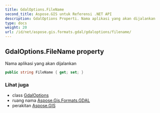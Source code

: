 ```yaml
---
title: GdalOptions.FileName
second_title: Aspose.GIS untuk Referensi .NET API
description: GdalOptions Properti. Nama aplikasi yang akan dijalankan
type: docs
weight: 20
url: /id/net/aspose.gis.formats.gdal/gdaloptions/filename/
---
```

## GdalOptions.FileName property

Nama aplikasi yang akan dijalankan

```csharp
public string FileName { get; set; }
```

### Lihat juga

* class [GdalOptions](../)
* ruang nama [Aspose.Gis.Formats.GDAL](../../gdaloptions/)
* perakitan [Aspose.GIS](../../../)


